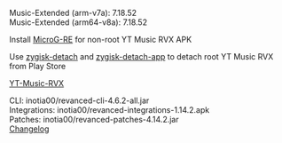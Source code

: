 Music-Extended (arm-v7a): 7.18.52  
Music-Extended (arm64-v8a): 7.18.52  

Install [MicroG-RE](https://github.com/WSTxda/MicroG-RE/releases) for non-root YT Music RVX APK  

Use [zygisk-detach](https://github.com/j-hc/zygisk-detach) and [zygisk-detach-app](https://github.com/j-hc/zygisk-detach-app/releases) to detach root YT Music RVX from Play Store  

[YT-Music-RVX](https://github.com/IGOR3K99/YT-Music-RVX)
  
CLI: inotia00/revanced-cli-4.6.2-all.jar  
Integrations: inotia00/revanced-integrations-1.14.2.apk  
Patches: inotia00/revanced-patches-4.14.2.jar  
[Changelog](https://github.com/inotia00/revanced-patches/releases/tag/v4.14.2)  
